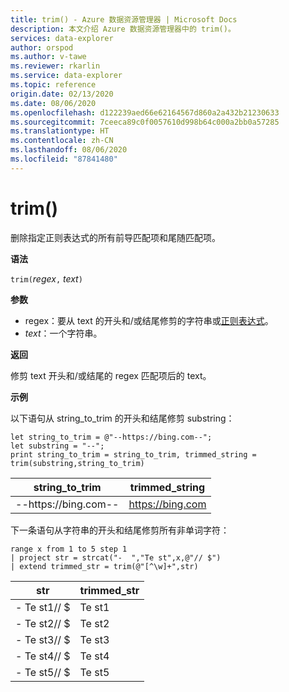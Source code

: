 ```yaml
---
title: trim() - Azure 数据资源管理器 | Microsoft Docs
description: 本文介绍 Azure 数据资源管理器中的 trim()。
services: data-explorer
author: orspod
ms.author: v-tawe
ms.reviewer: rkarlin
ms.service: data-explorer
ms.topic: reference
origin.date: 02/13/2020
ms.date: 08/06/2020
ms.openlocfilehash: d122239aed66e62164567d860a2a432b21230633
ms.sourcegitcommit: 7ceeca89c0f0057610d998b64c000a2bb0a57285
ms.translationtype: HT
ms.contentlocale: zh-CN
ms.lasthandoff: 08/06/2020
ms.locfileid: "87841480"
---
```

# <a name="trim"></a>trim()

删除指定正则表达式的所有前导匹配项和尾随匹配项。

**语法**

`trim(`*regex*`,` *text*`)`

**参数**

* regex：要从 text 的开头和/或结尾修剪的字符串或[正则表达式](re2.md)。  
* *text*：一个字符串。

**返回**

修剪 text 开头和/或结尾的 regex 匹配项后的 text。

**示例**

以下语句从 string_to_trim 的开头和结尾修剪 substring：

```kusto
let string_to_trim = @"--https://bing.com--";
let substring = "--";
print string_to_trim = string_to_trim, trimmed_string = trim(substring,string_to_trim)
```

|string_to_trim|trimmed_string|
|---|---|
|--https://bing.com--|https://bing.com|

下一条语句从字符串的开头和结尾修剪所有非单词字符：

```kusto
range x from 1 to 5 step 1
| project str = strcat("-  ","Te st",x,@"// $")
| extend trimmed_str = trim(@"[^\w]+",str)
```

|str|trimmed_str|
|---|---|
|-  Te st1// $|Te st1|
|-  Te st2// $|Te st2|
|-  Te st3// $|Te st3|
|-  Te st4// $|Te st4|
|-  Te st5// $|Te st5|


 